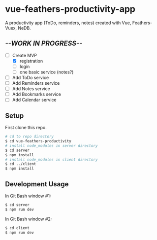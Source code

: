 # vue-feathers-productivity-app
A productivity app (ToDo, reminders, notes) created with Vue, Feathers-Vuex, NeDB.


## *--WORK IN PROGRESS--*
* [ ] Create MVP
  * [x] registration
  * [ ] login
  * [ ] one basic service (notes?)
* [ ] Add ToDo service
* [ ] Add Reminders service
* [ ] Add Notes service
* [ ] Add Bookmarks service
* [ ] Add Calendar service

## Setup

First clone this repo.
```bash
# cd to repo directory
$ cd vue-feathers-productivity
# install node_modules in server directory
$ cd server
$ npm install
# install node_modules in client directory
$ cd ../client
$ npm install
```

## Development Usage

In Git Bash window #1:
```bash
$ cd server
$ npm run dev
```

In Git Bash window #2:
```bash
$ cd client
$ npm run dev
```
